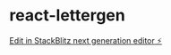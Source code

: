 # react-lettergen

[Edit in StackBlitz next generation editor ⚡️](https://stackblitz.com/~/github.com/hdennen/react-lettergen)